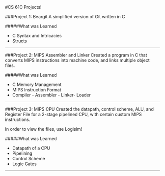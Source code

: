 #CS 61C Projects!

###Project 1: Beargit
A simplified version of Git written in C

#####What was Learned
* C Syntax and Intricacies
* Structs

-----

###Project 2: MIPS Assembler and Linker
Created a program in C that converts MIPS instructions into machine code, and links multiple object files.

#####What was Learned
* C Memory Management
* MIPS Instruction Format
* Compiler - Assembler - Linker- Loader

-----

###Project 3: MIPS CPU 
Created the datapath, control scheme, ALU, and Register File for a 2-stage pipelined CPU, with certain custom MIPS instructions.

In order to view the files, use Logisim!

#####What was Learned
* Datapath of a CPU
* Pipelining
* Control Scheme
* Logic Gates

-----

